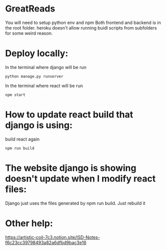 # GreatReads
You will need to setup python env and npm
Both frontend and backend is in the root folder. heroku doesn't allow running buidl scripts from subfolders for some weird reason. 
# Deploy locally:
In the terminal where django will be run
```
python manage.py runserver
```
In the terminal where react will be run
```
npm start
```
# How to update react build that django is using:
build react again
```
npm run build
```
# The website django is showing doesn't update when I modify react files:
Django just uses the files generated by npm run build. Just rebuild it

# Other help:
https://artistic-coil-7c3.notion.site/lSD-Notes-f6c23cc39798493a82a6dfbd9bac3e16
